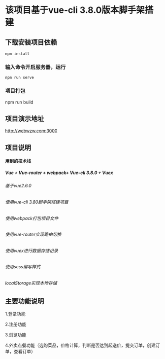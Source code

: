# 该项目基于vue-cli 3.8.0版本脚手架搭建

## 下载安装项目依赖

```
npm install
```

### 输入命令开启服务器，运行

```
npm run serve
```

### 项目打包

npm run build

## 项目演示地址

http://webwzw.com:3000

## 项目说明

#### 用到的技术栈

##### Vue + Vue-router + webpack+ Vue-cli 3.8.0 + Vuex

###### 基于vue2.6.0

###### 使用vue-cli 3.80脚手架搭建项目

###### 使用webpack打包项目文件

###### 使用vue-router实现路由切换

###### 使用vuex进行数据存储记录

###### 使用scss编写样式

###### localStorage实现本地存储

## 主要功能说明

1.登录功能

2.注册功能

3.浏览功能

4.外卖点餐功能（选购菜品，价格计算，判断是否达到起送价，提交订单，创建订单，查看订单）




